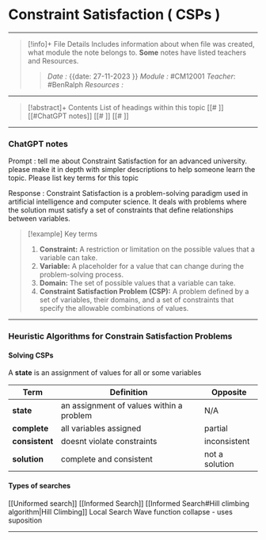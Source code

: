 # Constraint Satisfaction ( CSPs )
---
> [!info]+ File Details
> Includes information about when file was created, what module the note belongs to. **Some** notes have listed teachers and Resources.
> > *Date :* {{date: 27-11-2023 }}
> > *Module :* #CM12001
> > *Teacher*: #BenRalph 
> > *Resources :*

---
> [!abstract]+ Contents
> List of headings within this topic
> [[# ]]  [[#ChatGPT notes]]
> [[# ]]
> [[# ]]
> 
--- 
### ChatGPT notes 

Prompt : tell me about Constraint Satisfaction for an advanced university. please make it in depth with simpler descriptions to help someone learn the topic. Please list key terms for this topic

Response : Constraint Satisfaction is a problem-solving paradigm used in artificial intelligence and computer science. It deals with problems where the solution must satisfy a set of constraints that define relationships between variables.

> [!example] Key terms
> 1. **Constraint:** A restriction or limitation on the possible values that a variable can take.
> 2. **Variable:** A placeholder for a value that can change during the problem-solving process.
> 3. **Domain:** The set of possible values that a variable can take.
> 4. **Constraint Satisfaction Problem (CSP):** A problem defined by a set of variables, their domains, and a set of constraints that specify the allowable combinations of values.

--- 

### Heuristic Algorithms for Constrain Satisfaction Problems

#### Solving CSPs 

A **state** is an assignment of values for all or some variables

| **Term**       | **Definition** | **Opposite** |
| ---------- | ---------- | -------- |
| **state**      |   an assignment of values within a problem       | N/A         |
| **complete**   |   all variables assigned       | partial         |
| **consistent** |      doesnt violate constraints      |    inconsistent      |
| **solution**   |       complete and consistent | not a solution        |
#### Types of searches

[[Uniformed search]]
[[Informed Search]]
[[Informed Search#Hill climbing algorithm|Hill Climbing]]
Local Search
Wave function collapse - uses suposition

---